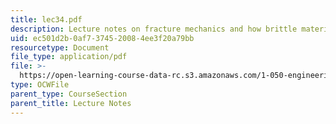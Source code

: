 ```yaml
---
title: lec34.pdf
description: Lecture notes on fracture mechanics and how brittle materials fail.
uid: ec501d2b-0af7-3745-2008-4ee3f20a79bb
resourcetype: Document
file_type: application/pdf
file: >-
  https://open-learning-course-data-rc.s3.amazonaws.com/1-050-engineering-mechanics-i-fall-2007/ec501d2b0af7374520084ee3f20a79bb_lec34.pdf
type: OCWFile
parent_type: CourseSection
parent_title: Lecture Notes
---
```

